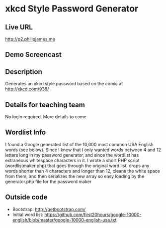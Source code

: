 # xkcd Style Password Generator

## Live URL
<http://p2.philipjames.me>

## Demo Screencast


## Description
Generates an xkcd style password based on the comic at <http://xkcd.com/936/>

## Details for teaching team
No login required.
More details to come

## Wordlist Info
I found a Google generated list of the 10,000 most common USA English words (see below). Since I knew that I only wanted words between 4 and 12 letters long in my password generator, and since the wordlist has extraneous whitespace characters in it. I wrote a short PHP script (wordlistmaker.php) that goes through the original word list, drops any words shorter than 4 characters and longer than 12, cleans the white space from them, and then serializes the new array so easy loading by the generator.php file for the password maker

## Outside code
* Bootstrap: <http://getbootstrap.com/>
* Initial word list: <https://github.com/first20hours/google-10000-english/blob/master/google-10000-english-usa.txt>